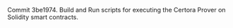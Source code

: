 Commit 3be1974.                    Build and Run scripts for executing the Certora Prover on Solidity smart contracts.